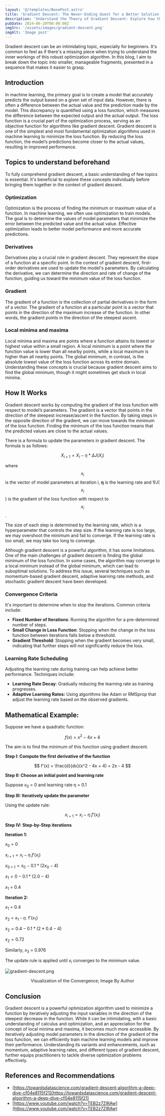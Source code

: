 ```yaml
---
layout: '@/templates/BasePost.astro'
title: 'Gradient Descent: The Never-Ending Quest for a Better Solution'
description: 'Understand the Theory of Gradient Descent: Explore how this fundamental tool optimizes machine learning models, minimizing errors and enhancing performance effectively.'
pubDate: 2024-06-20T00:00:00Z
imgSrc: '/assets/images/gradient-descent.png'
imgAlt: 'Image post'
---
```


Gradient descent can be an intimidating topic, especially for beginners. It's common to feel as if there's a missing piece when trying to understand the inner workings of this robust optimization algorithm. In this blog, I aim to break down the topic into smaller, manageable fragments, presented in a sequence that makes it easier to grasp.

## **Introduction**

In machine learning, the primary goal is to create a model that accurately predicts the output based on a given set of input data. However, there is often a difference between the actual value and the prediction made by the model. This discrepancy is quantified using a loss function, which measures the difference between the expected output and the actual output. The loss function is a crucial part of the optimization process, serving as an objective function for algorithms like gradient descent. Gradient descent is one of the simplest and most fundamental optimization algorithms used in machine learning to minimize the loss function. By reducing the loss function, the model’s predictions become closer to the actual values, resulting in improved performance.

## **Topics to understand beforehand**

To fully comprehend gradient descent, a basic understanding of few topics is essential. It's beneficial to explore these concepts individually before bringing them together in the context of gradient descent.

### **Optimization**

Optimization is the process of finding the minimum or maximum value of a function. In machine learning, we often use optimization to train models. The goal is to determine the values of model parameters that minimize the error between the predicted value and the actual value. Effective optimization leads to better model performance and more accurate predictions.

### **Derivatives**

Derivatives play a crucial role in gradient descent. They represent the slope of a function at a specific point. In the context of gradient descent, first-order derivatives are used to update the model's parameters. By calculating the derivative, we can determine the direction and rate of change of the function, guiding us toward the minimum value of the loss function.

### **Gradient**

The gradient of a function is the collection of partial derivatives in the form of a vector. The gradient of a function at a particular point is a vector that points in the direction of the maximum increase of the function. In other words, the gradient points in the direction of the steepest ascent. 

### **Local minima and maxima**

Local minima and maxima are points where a function attains its lowest or highest value within a small region. A local minimum is a point where the function value is lower than all nearby points, while a local maximum is higher than all nearby points. The global minimum, in contrast, is the absolute lowest value of the loss function across its entire domain. Understanding these concepts is crucial because gradient descent aims to find the global minimum, though it might sometimes get stuck in local minima.

## How It Works

Gradient descent works by computing the gradient of the loss function with respect to model’s parameters. The gradient is a vector that points in the direction of the steepest increase/ascent in the function. By taking steps in the opposite direction of the gradient, we can move towards the minimum of the loss function. Finding the minimum of the loss function means that the predicted values are close to the actual values.

There is a formula to update the parameters in gradient descent. The formula is as follows:

$$
X_{i+1} = X_i - \eta * \Delta J(X_i)
$$

where $$x_i$$ is the vector of model parameters at iteration i, **η** is the learning rate and ∇J($$x_i$$) is the gradient of the loss function with respect to $$x_i$$.

The size of each step is determined by the learning rate, which is a hyperparameter that controls the step size. If the learning rate is too large, we may overshoot the minimum and fail to converge. If the learning rate is too small, we may take too long to converge.

Although gradient descent is a powerful algorithm, it has some limitations. One of the main challenges of gradient descent is finding the global minimum of the loss function. In some cases, the algorithm may converge to a local minimum instead of the global minimum, which can lead to suboptimal solutions. To address this issue, several techniques such as momentum-based gradient descent, adaptive learning rate methods, and stochastic gradient descent have been developed. 

### Convergence Criteria

It's important to determine when to stop the iterations. Common criteria include:

- **Fixed Number of Iterations**: Running the algorithm for a pre-determined number of steps.
- **Small Change in Loss Function**: Stopping when the change in the loss function between iterations falls below a threshold.
- **Gradient Threshold**: Stopping when the gradient becomes very small, indicating that further steps will not significantly reduce the loss.

### Learning Rate Scheduling

Adjusting the learning rate during training can help achieve better performance. Techniques include:

- **Learning Rate Decay**: Gradually reducing the learning rate as training progresses.
- **Adaptive Learning Rates:** Using algorithms like Adam or RMSprop that adjust the learning rate based on the observed gradients.

## Mathematical Example:

Suppose we have a quadratic function: 

$$
f(x) = x^2 - 4x + 4
$$

The aim is to find the minimum of this function using gradient descent.

**Step I: Compute the first derivative of the function**

$$
f'(x) = \frac{d}{dx}(x^2 - 4x + 4) = 2x - 4
$$

**Step II: Choose an initial point and learning rate**

Suppose $x_0$ = 0 and learning rate η = 0.1

**Step III: Iteratively update the parameter**

Using the update rule:

$$
x_{i+1} = x_i - \eta .f'(x_i)
$$

**Step IV: Step-by-Step iterations**

**Iteration 1:**

$x_0$ = 0

$x_{i+1} = x_i - \eta .f'(x_i)$

 $x_{0+1} = x_0 - 0.1* (2x_0 - 4)$

 $x_{1} = 0 - 0.1* (2.0 - 4)$

$x_1$ = 0.4

**Iteration 2:**

$x_1$ = 0.4 

$x_2$ = $x_1$ - $\eta$. f’($x_1$) 

$x_2 = 0.4 - 0.1 * (2 * 0.4 - 4)$

$x_2 = 0.72$

Similarly, $x_3$ = 0.976

The update rule is applied until $x_i$ converges to the minimum value.

![gradient-descent.png](/assets/images/gradient-descent.png)
<div style="text-align: center;">
  Visualization of the Convergence; Image By Author
</div>

## Conclusion

Gradient descent is a powerful optimization algorithm used to minimize a function by iteratively adjusting the input variables in the direction of the steepest decrease in the function. While it can be intimidating, with a basic understanding of calculus and optimization, and an appreciation for the concept of local minima and maxima, it becomes much more accessible. By iteratively adjusting model parameters in the direction of the gradient of the loss function, we can efficiently train machine learning models and improve their performance. Understanding its variants and enhancements, such as momentum, adaptive learning rates, and different types of gradient descent, further equips practitioners to tackle diverse optimization problems effectively.

## References and Recommendations

- [https://towardsdatascience.com/gradient-descent-algorithm-a-deep-dive-cf04e8115f21](https://towardsdatascience.com/gradient-descent-algorithm-a-deep-dive-cf04e8115f21)
- [https://www.youtube.com/watch?v=TEB2z7ZlRAw](https://www.youtube.com/watch?v=TEB2z7ZlRAw)